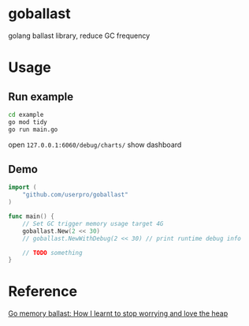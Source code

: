 # goballast

golang ballast library, reduce GC frequency

# Usage

## Run example

~~~bash
cd example
go mod tidy
go run main.go
~~~

open `127.0.0.1:6060/debug/charts/` show dashboard

## Demo

~~~go
import (
	"github.com/userpro/goballast"
)

func main() {
    // Set GC trigger memory usage target 4G
    goballast.New(2 << 30)
    // goballast.NewWithDebug(2 << 30) // print runtime debug info

    // TODO something
}
~~~

# Reference

[Go memory ballast: How I learnt to stop worrying and love the heap](https://blog.twitch.tv/en/2019/04/10/go-memory-ballast-how-i-learnt-to-stop-worrying-and-love-the-heap/) 

